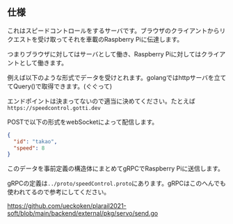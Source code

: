 ## 仕様

これはスピードコントロールをするサーバです。ブラウザのクライアントからリクエストを受け取ってそれを車載のRaspberry Piに伝達します。

つまりブラウザに対してはサーバとして働き、Raspberry Piに対してはクライアントとして働きます。

例えば以下のような形式でデータを受けとれます。golangではhttpサーバを立ててQuery()で取得できます。(ぐぐって)

エンドポイントは決まってないので適当に決めてください。たとえば `https://speedcontrol.gotti.dev`

POSTで以下の形式をwebSocketによって配信します。

```json
{
  "id": "takao",
  "speed": 8
}
```

このデータを事前定義の構造体にまとめてgRPCでRaspberry Piに送信します。

gRPCの定義は`../proto/speedControl.proto`にあります。gRPCはこのへんでも使われてるので参考にしてください。

https://github.com/ueckoken/plarail2021-soft/blob/main/backend/external/pkg/servo/send.go
